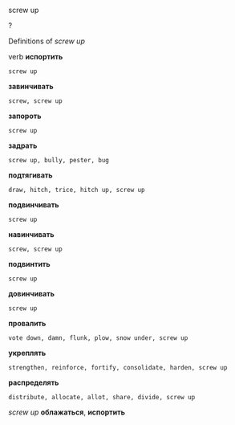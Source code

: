 screw up

?


Definitions of _screw up_

verb
**испортить**

    screw up
**завинчивать**

    screw, screw up
**запороть**

    screw up
**задрать**

    screw up, bully, pester, bug
**подтягивать**

    draw, hitch, trice, hitch up, screw up
**подвинчивать**

    screw up
**навинчивать**

    screw, screw up
**подвинтить**

    screw up
**довинчивать**

    screw up
**провалить**

    vote down, damn, flunk, plow, snow under, screw up
**укреплять**

    strengthen, reinforce, fortify, consolidate, harden, screw up
**распределять**

    distribute, allocate, allot, share, divide, screw up

_screw up_
**облажаться**, **испортить**
